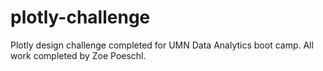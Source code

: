 # plotly-challenge
Plotly design challenge completed for UMN Data Analytics boot camp. All work completed by Zoe Poeschl.
